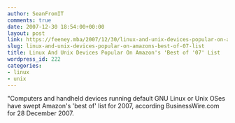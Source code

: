 ```yaml
---
author: SeanFromIT
comments: true
date: 2007-12-30 18:54:00+00:00
layout: post
link: https://feeney.mba/2007/12/30/linux-and-unix-devices-popular-on-amazons-best-of-07-list/
slug: linux-and-unix-devices-popular-on-amazons-best-of-07-list
title: Linux And Unix Devices Popular On Amazon's 'Best of '07' List
wordpress_id: 222
categories:
- linux
- unix
---
```


"Computers and handheld devices running default GNU Linux or Unix OSes have swept Amazon's 'best of' list for 2007, according BusinessWire.com for 28 December 2007.

